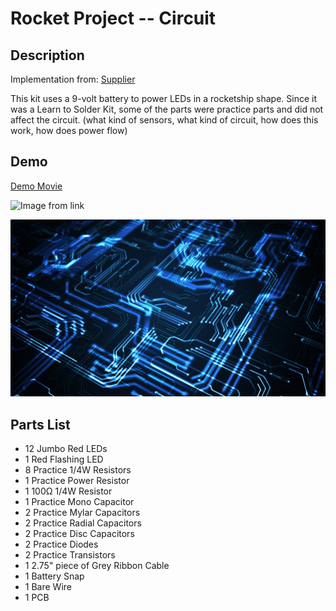 # Rocket Project -- Circuit 

## Description
Implementation from: [Supplier](https://www.goldmine-elec-products.com/prodinfo.asp?number=C6864)

This kit uses a 9-volt battery to power LEDs in a rocketship shape. Since it was a Learn to Solder Kit, some of the parts were practice parts and did not affect the circuit. (what kind of sensors, what kind of circuit, how does this work, how does power flow)

## Demo
[Demo Movie](./cad.mp4)

![Image from link](https://inteng-storage.s3.amazonaws.com/img/iea/ypwqa2zQwN/sizes/mit-wave-computing-circuit-design-ie_md.jpg)

![Image from saved files in github](./mit-wave-computing-circuit-design-ie_md.jpg)

## Parts List
- 12 Jumbo Red LEDs
- 1 Red Flashing LED
- 8 Practice 1/4W Resistors
- 1 Practice Power Resistor
- 1 100Ω 1/4W Resistor
- 1 Practice Mono Capacitor
- 2 Practice Mylar Capacitors
- 2 Practice Radial Capacitors
- 2 Practice Disc Capacitors
- 2 Practice Diodes
- 2 Practice Transistors
- 1 2.75" piece of Grey Ribbon Cable
- 1 Battery Snap
- 1 Bare Wire
- 1 PCB
